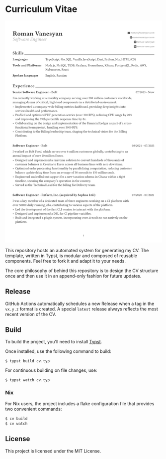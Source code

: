 # Curriculum Vitae

![CV Preview](./media/preview.png)

This repository hosts an automated system for generating my CV.
The template, written in Typst, is modular and composed of reusable
components. Feel free to fork it and adapt it to your needs.

The core philosophy of behind this repository is to design the CV structure once
and then use it in an append-only fashion for future updates.

## Release

GitHub Actions automatically schedules a new Release when a tag in the `vx.y.z` format is created.
A special `latest` release always reflects the most recent version of the CV.

## Build

To build the project, you'll need to install [Typst](https://typst.app).

Once installed, use the following command to build:

```
$ typst build cv.typ
```

For continuous building on file changes, use:

```
$ typst watch cv.typ
```

### Nix

For Nix users, the project includes a flake configuration file that provides
two convenient commands:

```
$ cv build
$ cv watch
```

## License

This project is licensed under the MIT License.
